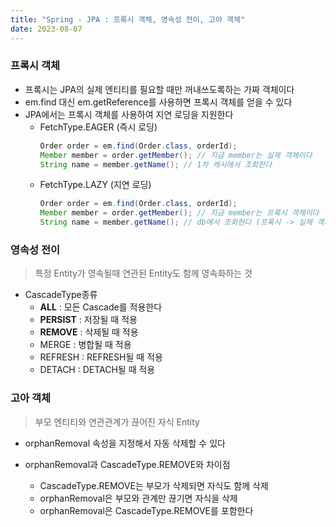 ```yaml
---
title: "Spring - JPA : 프록시 객체, 영속성 전이, 고아 객체"
date: 2023-08-07
---
```


### 프록시 객체
- 프록시는 JPA의 실제 엔티티를 필요할 때만 꺼내쓰도록하는 가짜 객체이다
- em.find 대신 em.getReference를 사용하면 프록시 객체를 얻을 수 있다
- JPA에서는 프록시 객체를 사용하여 지연 로딩을 지원한다
    - FetchType.EAGER (즉시 로딩)
        ```java
        Order order = em.find(Order.class, orderId);
        Member member = order.getMember(); // 지금 member는 실제 객체이다
        String name = member.getName(); // 1차 캐시에서 조회한다
        ```
    - FetchType.LAZY (지연 로딩)
        ```java
        Order order = em.find(Order.class, orderId);
        Member member = order.getMember(); // 지금 member는 프록시 객체이다
        String name = member.getName(); // db에서 조회한다 (프록시 -> 실제 객체)
        ```
### 영속성 전이
> 특정 Entity가 영속될때 연관된 Entity도 함께 영속화하는 것
- CascadeType종류
    - **ALL** : 모든 Cascade를 적용한다
    - **PERSIST** : 저장될 때 적용
    - **REMOVE** : 삭제될 때 적용
    - MERGE : 병합될 때 적용
    - REFRESH : REFRESH될 때 적용
    - DETACH : DETACH될 때 적용

### 고아 객체
> 부모 엔티티와 연관관계가 끊어진 자식 Entity
- orphanRemoval 속성을 지정해서 자동 삭제할 수 있다

- orphanRemoval과 CascadeType.REMOVE와 차이점
    - CascadeType.REMOVE는 부모가 삭제되면 자식도 함께 삭제
    - orphanRemoval은 부모와 관계만 끊기면 자식을 삭제
    - orphanRemoval은 CascadeType.REMOVE를 포함한다
